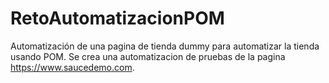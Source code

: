 # RetoAutomatizacionPOM
Automatización de una pagina de tienda dummy para automatizar la tienda usando POM.
Se crea una automatizacion de pruebas de la pagina https://www.saucedemo.com.